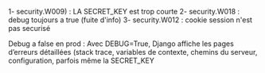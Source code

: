 1-  security.W009) : LA SECRET_KEY est trop courte 
2- security.W018 : debug toujours a true (fuite d'info)
3-  security.W012 : cookie session n'est pas securisé

Debug a false en prod :
Avec DEBUG=True, Django affiche les pages d’erreurs détaillées 
(stack trace, variables de contexte, chemins du serveur, configuration, parfois même la SECRET_KEY